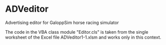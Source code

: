 # ADVeditor
Advertising editor for GaloppSim horse racing simulator

The code in the VBA class module "Editor.cls" is taken from the single worksheet of the Excel file ADVeditor1-1.xlsm and works only in this context.
